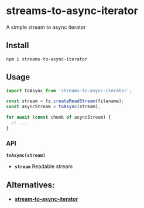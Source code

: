 # streams-to-async-iterator

A simple stream to async iterator

## Install

```
npm i streams-to-async-iterator
```

## Usage

```js
import toAsync from 'streams-to-async-iterator';

const stream = fs.createReadStream(filename);
const asyncStream = toAsync(stream);

for await (const chunk of asyncStream) {
  // ...
}
```

### API

**`toAsync(stream)`**

* **`stream`** Readable stream

## Alternatives:

* **[stream-to-async-iterator]**

[stream-to-async-iterator]: https://github.com/basicdays/node-stream-to-async-iterator

